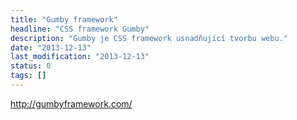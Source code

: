 ```yaml
---
title: "Gumby framework"
headline: "CSS framework Gumby"
description: "Gumby je CSS framework usnadňující tvorbu webu."
date: "2013-12-13"
last_modification: "2013-12-13"
status: 0
tags: []
---
```


http://gumbyframework.com/